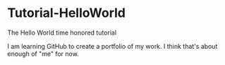 # Tutorial-HelloWorld
The Hello World time honored tutorial

I am learning GitHub to create a portfolio of my work.
I think that's about enough of "me" for now.
